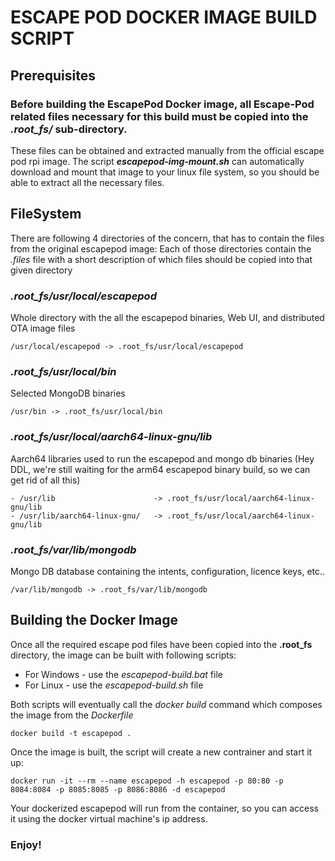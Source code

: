 # ESCAPE POD DOCKER IMAGE BUILD SCRIPT

## Prerequisites

### **Before building the EscapePod Docker image, all Escape-Pod related files necessary for this build must be copied into the *.root_fs/* sub-directory.**

These files can be obtained and extracted manually from the official escape pod rpi image.
The script ***escapepod-img-mount.sh*** can automatically download and mount that image to your linux file system, so you should be able to extract all the necessary files.

## FileSystem

There are following 4 directories of the concern, that has to contain the files from the original escapepod image:
Each of those directories contain the *.files* file with a short description of which files should be copied into that given directory

### *.root_fs/usr/local/escapepod*

Whole directory with the all the escapepod binaries, Web UI, and distributed OTA image files
```
/usr/local/escapepod -> .root_fs/usr/local/escapepod
```

### *.root_fs/usr/local/bin*

Selected MongoDB binaries 
```
/usr/bin -> .root_fs/usr/local/bin
```

### *.root_fs/usr/local/aarch64-linux-gnu/lib*

Aarch64 libraries used to run the escapepod and mongo db binaries
(Hey DDL, we're still waiting for the arm64 escapepod binary build, so we can get rid of all this)
```
- /usr/lib                      -> .root_fs/usr/local/aarch64-linux-gnu/lib
- /usr/lib/aarch64-linux-gnu/   -> .root_fs/usr/local/aarch64-linux-gnu/lib
```

### *.root_fs/var/lib/mongodb*

Mongo DB database containing the intents, configuration, licence keys, etc..
```
/var/lib/mongodb -> .root_fs/var/lib/mongodb
```

## Building the Docker Image

Once all the required escape pod files have been copied into the **.root_fs** directory, the image can be built with following scripts:

- For Windows - use the *escapepod-build.bat* file
- For Linux - use the *escapepod-build.sh* file

Both scripts will eventually call the *docker build* command which composes the image from the *Dockerfile*
```
docker build -t escapepod .
```

Once the image is built, the script will create a new contrainer and start it up:
```
docker run -it --rm --name escapepod -h escapepod -p 80:80 -p 8084:8084 -p 8085:8085 -p 8086:8086 -d escapepod
```

Your dockerized escapepod will run from the container, so you can access it using the docker virtual machine's ip address.


### Enjoy!
